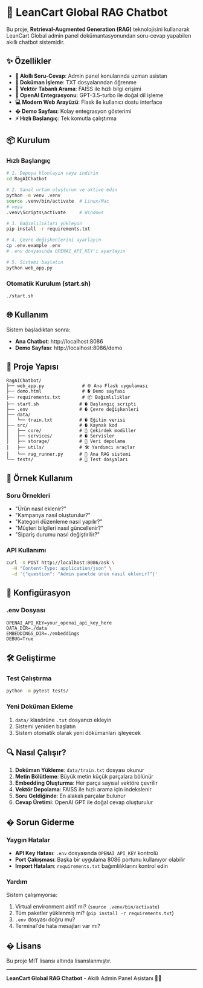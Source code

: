 # 🤖 LeanCart Global RAG Chatbot

Bu proje, **Retrieval-Augmented Generation (RAG)** teknolojisini kullanarak LeanCart Global admin panel dokümantasyonundan soru-cevap yapabilen akıllı chatbot sistemidir.

## ✨ Özellikler

- **🤖 Akıllı Soru-Cevap**: Admin panel konularında uzman asistan
- **📁 Doküman İşleme**: TXT dosyalarından öğrenme
- **🧠 Vektör Tabanlı Arama**: FAISS ile hızlı bilgi erişimi
- **🔗 OpenAI Entegrasyonu**: GPT-3.5-turbo ile doğal dil işleme
- **💻 Modern Web Arayüzü**: Flask ile kullanıcı dostu interface
- **� Demo Sayfası**: Kolay entegrasyon gösterimi
- **⚡ Hızlı Başlangıç**: Tek komutla çalıştırma

## 📦 Kurulum

### Hızlı Başlangıç
```bash
# 1. Depoyu klonlayın veya indirin
cd RagAIChatbot

# 2. Sanal ortam oluşturun ve aktive edin
python -m venv .venv
source .venv/bin/activate  # Linux/Mac
# veya
.venv\Scripts\activate     # Windows

# 3. Bağımlılıkları yükleyin
pip install -r requirements.txt

# 4. Çevre değişkenlerini ayarlayın
cp .env.example .env
# .env dosyasında OPENAI_API_KEY'i ayarlayın

# 5. Sistemi başlatın
python web_app.py
```

### Otomatik Kurulum (start.sh)
```bash
./start.sh
```

## 🌐 Kullanım

Sistem başladıktan sonra:
- **Ana Chatbot**: http://localhost:8086
- **Demo Sayfası**: http://localhost:8086/demo

## 📁 Proje Yapısı

```
RagAIChatbot/
├── web_app.py              # 🌐 Ana Flask uygulaması
├── demo.html               # � Demo sayfası
├── requirements.txt        # 📦 Bağımlılıklar
├── start.sh               # � Başlangıç scripti
├── .env                   # � Çevre değişkenleri
├── data/
│   └── train.txt          # � Eğitim verisi
├── src/                   # � Kaynak kod
│   ├── core/              # 🎯 Çekirdek modüller
│   ├── services/          # � Servisler
│   ├── storage/           # 💾 Veri depolama
│   ├── utils/             # 🛠️ Yardımcı araçlar
│   └── rag_runner.py      # 🤖 Ana RAG sistemi
└── tests/                 # 🧪 Test dosyaları
```

## 🎯 Örnek Kullanım

### Soru Örnekleri
- "Ürün nasıl eklenir?"
- "Kampanya nasıl oluşturulur?"
- "Kategori düzenleme nasıl yapılır?"
- "Müşteri bilgileri nasıl güncellenir?"
- "Sipariş durumu nasıl değiştirilir?"

### API Kullanımı
```bash
curl -X POST http://localhost:8086/ask \
  -H "Content-Type: application/json" \
  -d '{"question": "Admin panelde ürün nasıl eklenir?"}'
```

## 🔧 Konfigürasyon

### .env Dosyası
```env
OPENAI_API_KEY=your_openai_api_key_here
DATA_DIR=./data
EMBEDDINGS_DIR=./embeddings
DEBUG=True
```

## 🛠️ Geliştirme

### Test Çalıştırma
```bash
python -m pytest tests/
```

### Yeni Doküman Ekleme
1. `data/` klasörüne `.txt` dosyanızı ekleyin
2. Sistemi yeniden başlatın
3. Sistem otomatik olarak yeni dökümanları işleyecek

## 🔍 Nasıl Çalışır?

1. **Doküman Yükleme**: `data/train.txt` dosyası okunur
2. **Metin Bölütleme**: Büyük metin küçük parçalara bölünür
3. **Embedding Oluşturma**: Her parça sayısal vektöre çevrilir
4. **Vektör Depolama**: FAISS ile hızlı arama için indekslenir
5. **Soru Geldiğinde**: En alakalı parçalar bulunur
6. **Cevap Üretimi**: OpenAI GPT ile doğal cevap oluşturulur

## � Sorun Giderme

### Yaygın Hatalar
- **API Key Hatası**: `.env` dosyasında `OPENAI_API_KEY` kontrolü
- **Port Çakışması**: Başka bir uygulama 8086 portunu kullanıyor olabilir
- **Import Hataları**: `requirements.txt` bağımlılıklarını kontrol edin

### Yardım
Sistem çalışmıyorsa:
1. Virtual environment aktif mi? (`source .venv/bin/activate`)
2. Tüm paketler yüklenmiş mi? (`pip install -r requirements.txt`)
3. `.env` dosyası doğru mu?
4. Terminal'de hata mesajları var mı?

## � Lisans

Bu proje MIT lisansı altında lisanslanmıştır.

---

**LeanCart Global RAG Chatbot** - Akıllı Admin Panel Asistanı 🤖✨